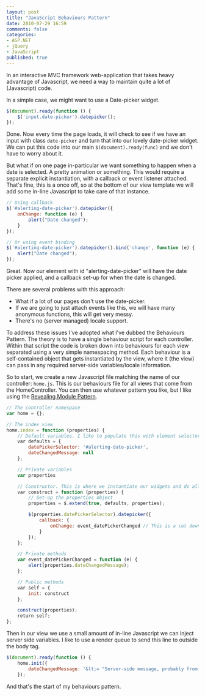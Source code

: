 ```yaml
---
layout: post
title: "JavaScript Behaviours Pattern"
date: 2010-07-29 16:59
comments: false
categories:
- ASP.NET
- jQuery
- JavaScript
published: true
---
```

In an interactive MVC framework web-application that takes heavy advantage of Javascript, we need a way to maintain quite a lot of (Javascript) code.
<!-- more -->
In a simple case, we might want to use a Date-picker widget.

``` js
$(document).ready(function () {
    $('input.date-picker').datepicker();
});
```

Done. Now every time the page loads, it will check to see if we have an input with class `date-picker` and turn that into our lovely date-picker widget. We can put this code into our main `$(document).ready(func)` and we don't have to worry about it.

But what if on one page in-particular we want something to happen when a date is selected. A pretty animation or something. This would require a separate explicit instantiation, with a callback or event listener attached. That's fine, this is a once off, so at the bottom of our view template we will add some in-line Javascript to take care of that instance.

``` js
// Using callback
$('#alerting-date-picker').datepicker({
    onChange: function (e) {
        alert("Date changed");
    }
});

// Or using event binding
$('#alerting-date-picker').datepicker().bind('change', function (e) {
    alert("Date changed");
});
```

Great. Now our element with id "alerting-date-picker" will have the date picker applied, and a callback set-up for when the date is changed.

There are several problems with this approach:

- What if a lot of our pages don't use the date-picker.
- If we are going to just attach events like this, we will have many anonymous functions, this will get very messy.
- There's no (server managed) locale support.

To address these issues I've adopted what I've dubbed the Behaviours Pattern. The theory is to have a single behaviour script for each controller. Within that script the code is broken down into behaviours for each view separated using a very simple namespacing method. Each behaviour is a self-contained object that gets instantiated by the view, where it (the view) can pass in any required server-side variables/locale information.

So to start, we create a new Javascript file matching the name of our controller: `home.js`. This is our behaviours file for all views that come from the HomeController. You can then use whatever pattern you like, but I like using the [Revealing Module Pattern](http://www.klauskomenda.com/code/javascript-programming-patterns/#revealing).

``` js
// The controller namespace
var home = {}; 

// The index view
home.index = function (properties) {
    // Default variables. I like to populate this with element selectors and variables. They can then be overwritten by the view later.
    var defaults = {
        datePickerSelector: '#alerting-date-picker',
        dateChangedMessage: null
    };

    // Private variables
    var properties

    // Constructor. This is where we instantiate our widgets and do all the initial page set-up for this view.
    var construct = function (properties) {
        // Set-up the properties object
        properties = $.extend(true, defaults, properties);

        $(properties.datePickerSelector).datepicker({
            callback: {
                onChange: event_datePickerChanged // This is a cut down version of my events/action pattern that I might blog about next.
            }
        });
    };

    // Private methods
    var event_datePickerChanged = function (e) {
        alert(properties.dateChangedMessage);
    };

    // Public methods
    var self = {
        init: construct
    };

    construct(properties);
    return self;
};
```

Then in our view we use a small amount of in-line Javascript we can inject server side variables. I like to use a render queue to send this line to outside the body tag.

``` js
$(document).ready(function () {
    home.init({
        dateChangedMessage: '&lt;= "Server-side message, probably from Resource" &gt;'
    });
```

And that's the start of my behaviours pattern.